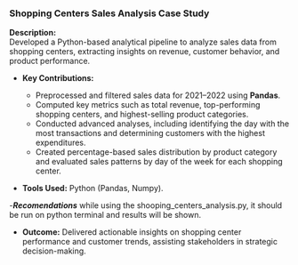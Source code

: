 ### **Shopping Centers Sales Analysis Case Study**  

**Description:**  
Developed a Python-based analytical pipeline to analyze sales data from shopping centers, extracting insights on revenue, customer behavior, and product performance.  

- **Key Contributions:**  
  - Preprocessed and filtered sales data for 2021–2022 using **Pandas**.  
  - Computed key metrics such as total revenue, top-performing shopping centers, and highest-selling product categories.  
  - Conducted advanced analyses, including identifying the day with the most transactions and determining customers with the highest expenditures.  
  - Created percentage-based sales distribution by product category and evaluated sales patterns by day of the week for each shopping center.  

- **Tools Used:** Python (Pandas, Numpy).  

-***Recomendations*** while using the shooping_centers_analysis.py, it should be run on python terminal and results will be shown.

- **Outcome:** Delivered actionable insights on shopping center performance and customer trends, assisting stakeholders in strategic decision-making.
